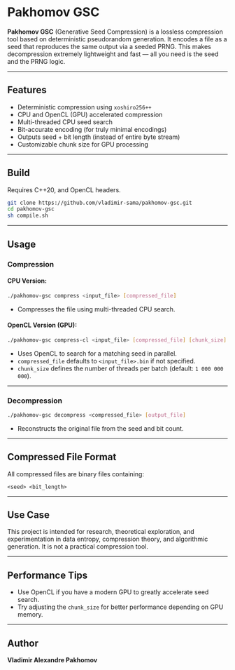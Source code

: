 # Pakhomov GSC

**Pakhomov GSC** (Generative Seed Compression) is a lossless compression tool based on deterministic pseudorandom generation. It encodes a file as a seed that reproduces the same output via a seeded PRNG. This makes decompression extremely lightweight and fast — all you need is the seed and the PRNG logic.

---

## Features

* Deterministic compression using `xoshiro256++`
* CPU and OpenCL (GPU) accelerated compression
* Multi-threaded CPU seed search
* Bit-accurate encoding (for truly minimal encodings)
* Outputs seed + bit length (instead of entire byte stream)
* Customizable chunk size for GPU processing

---

## Build

Requires C++20, and OpenCL headers.

```bash
git clone https://github.com/vladimir-sama/pakhomov-gsc.git
cd pakhomov-gsc
sh compile.sh
```

---

## Usage

### Compression

#### CPU Version:

```bash
./pakhomov-gsc compress <input_file> [compressed_file]
```

* Compresses the file using multi-threaded CPU search.

#### OpenCL Version (GPU):

```bash
./pakhomov-gsc compress-cl <input_file> [compressed_file] [chunk_size]
```

* Uses OpenCL to search for a matching seed in parallel.
* `compressed_file` defaults to `<input_file>.bin` if not specified.
* `chunk_size` defines the number of threads per batch (default: `1 000 000 000`).

---

### Decompression

```bash
./pakhomov-gsc decompress <compressed_file> [output_file]
```

* Reconstructs the original file from the seed and bit count.

---

## Compressed File Format

All compressed files are binary files containing:

```
<seed> <bit_length>
```

---


## Use Case

This project is intended for research, theoretical exploration, and experimentation in data entropy, compression theory, and algorithmic generation. It is not a practical compression tool.

---

## Performance Tips

* Use OpenCL if you have a modern GPU to greatly accelerate seed search.
* Try adjusting the `chunk_size` for better performance depending on GPU memory.

---

## Author

**Vladimir Alexandre Pakhomov**
